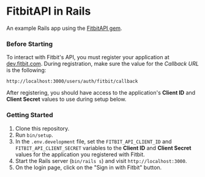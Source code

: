 # FitbitAPI in Rails

An example Rails app using the [FitbitAPI gem](https://github.com/zokioki/fitbit_api).

### Before Starting

To interact with Fitbit's API, you must register your application at [dev.fitbit.com](https://dev.fitbit.com/apps). During registration, make sure the value for the *Callback URL* is the following:

```
http://localhost:3000/users/auth/fitbit/callback
```

After registering, you should have access to the application's **Client ID** and **Client Secret** values to use during setup below.

### Getting Started

1. Clone this repository.
2. Run `bin/setup`.
3. In the `.env.development` file, set the `FITBIT_API_CLIENT_ID` and `FITBIT_API_CLIENT_SECRET` variables to the **Client ID** and **Client Secret** values for the application you registered with Fitbit.
4. Start the Rails server (`bin/rails s`) and visit `http://localhost:3000`.
5. On the login page, click on the "Sign in with Fitbit" button.
